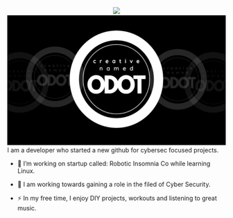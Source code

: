 <!--Header -->
<div id="header" align="center">
  <img src="#" width="100"/>
</div>


<div align="center">
  <img src="1.jpg" width="600" height="300"/>
</div>
I am a developer who started a new github for cybersec focused projects.

- :telescope: I’m working on startup called: Robotic Insomnia Co while learning Linux.

- :seedling: I am working towards gaining a role in the filed of Cyber Security.

- :zap: In my free time, I enjoy DIY projects, workouts and listening to great music.

<!--- :mailbox:How to reach me: [![Gmail Badge](https://img.shields.io/badge/-kakbar-blue?style=flat&logo=Linkedin&logoColor=white)](your-linkedin-url) -->

<!---
CreativeNamedOdot/CreativeNamedOdot is a ✨ special ✨ repository because its `README.md` (this file) appears on your GitHub profile.
You can click the Preview link to take a look at your changes.
--->
